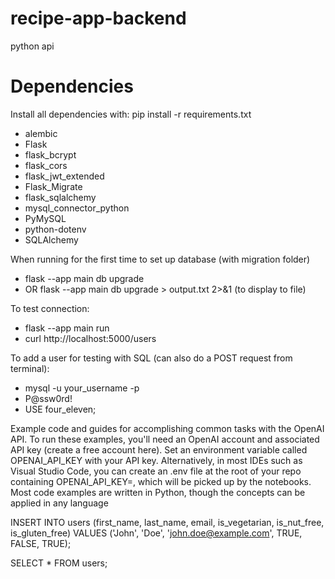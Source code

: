 # recipe-app-backend

python api

# Dependencies

Install all dependencies with: pip install -r requirements.txt
- alembic
- Flask
- flask_bcrypt
- flask_cors
- flask_jwt_extended
- Flask_Migrate
- flask_sqlalchemy
- mysql_connector_python
- PyMySQL
- python-dotenv
- SQLAlchemy

When running for the first time to set up database (with migration folder)
-  flask --app main db upgrade
-  OR  flask --app main db upgrade > output.txt 2>&1 (to display to file)

To test connection:
- flask --app main run
- curl http://localhost:5000/users

To add a user for testing with SQL (can also do a POST request from terminal):

- mysql -u your_username -p
- P@ssw0rd!
- USE four_eleven;

Example code and guides for accomplishing common tasks with the OpenAI API. To run these examples, you'll need an OpenAI account and associated API key (create a free account here). Set an environment variable called OPENAI_API_KEY with your API key. Alternatively, in most IDEs such as Visual Studio Code, you can create an .env file at the root of your repo containing OPENAI_API_KEY=<your API key>, which will be picked up by the notebooks.
Most code examples are written in Python, though the concepts can be applied in any language

INSERT INTO users (first_name, last_name, email, is_vegetarian, is_nut_free, is_gluten_free)
VALUES ('John', 'Doe', 'john.doe@example.com', TRUE, FALSE, TRUE);

SELECT * FROM users;


